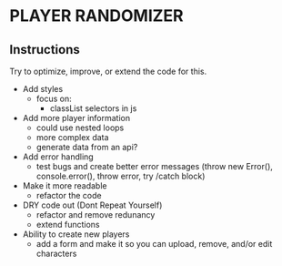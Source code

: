 # PLAYER RANDOMIZER

## Instructions
Try to optimize, improve, or extend the code for this.

- Add styles
  - focus on:
    - classList selectors in js
- Add more player information
  - could use nested loops
  - more complex data
  - generate data from an api?
- Add error handling
  - test bugs and create better error messages (throw new Error(), console.error(), throw error, try /catch block)
- Make it more readable
  - refactor the code
- DRY code out (Dont Repeat Yourself)
  - refactor and remove redunancy
  - extend functions
- Ability to create new players
  - add a form and make it so you can upload, remove, and/or edit characters
